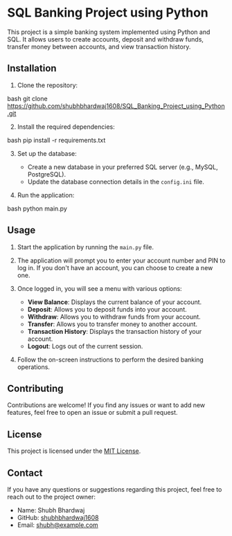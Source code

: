 # SQL Banking Project using Python

This project is a simple banking system implemented using Python and SQL. It allows users to create accounts, deposit and withdraw funds, transfer money between accounts, and view transaction history.

## Installation

1. Clone the repository:

   
bash
   git clone https://github.com/shubhbhardwaj1608/SQL_Banking_Project_using_Python.git
   
2. Install the required dependencies:

   
bash
   pip install -r requirements.txt
   
3. Set up the database:

   - Create a new database in your preferred SQL server (e.g., MySQL, PostgreSQL).
   - Update the database connection details in the `config.ini` file.

4. Run the application:

   
bash
   python main.py
   
## Usage

1. Start the application by running the `main.py` file.

2. The application will prompt you to enter your account number and PIN to log in. If you don't have an account, you can choose to create a new one.

3. Once logged in, you will see a menu with various options:

   - **View Balance**: Displays the current balance of your account.
   - **Deposit**: Allows you to deposit funds into your account.
   - **Withdraw**: Allows you to withdraw funds from your account.
   - **Transfer**: Allows you to transfer money to another account.
   - **Transaction History**: Displays the transaction history of your account.
   - **Logout**: Logs out of the current session.

4. Follow the on-screen instructions to perform the desired banking operations.

## Contributing

Contributions are welcome! If you find any issues or want to add new features, feel free to open an issue or submit a pull request.

## License

This project is licensed under the [MIT License](LICENSE).

## Contact

If you have any questions or suggestions regarding this project, feel free to reach out to the project owner:

- Name: Shubh Bhardwaj
- GitHub: [shubhbhardwaj1608](https://github.com/shubhbhardwaj1608)
- Email: [shubh@example.com](mailto:shubh@example.com)

